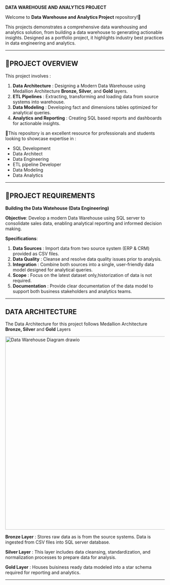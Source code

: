 **DATA WAREHOUSE AND ANALYTICS PROJECT**

Welcome to **Data Warehouse and Analytics Project** repository!🚀

This projects demonstrates a comprehensive data warehousing and analytics solution, from building a data warehouse
to generating actionable insights. Designed as a portfolio project, it highlights industry best practices in 
data engineering and analytics.

---------------------------------------------------------------------------------------------------------------------------------

📖**PROJECT OVERVIEW**
---------------------------------------------------------------------------------------------------------------------------------
This project involves :
1. **Data Architecture** : Designing a Modern Data Warehouse using Medallion Architecture **Bronze, Silver**, and **Gold**
    layers.
2. **ETL Pipelines** : Extracting, transforming and loading data from source systems into warehouse.
3. **Data Modeling** : Developing fact and dimensions tables optimized for analytical queries.
4. **Analytics and Reporting** : Creating SQL based reports and dashboards for actionable insights.

  🎯This repository is an excellent resource for professionals and students looking to showcase expertise in :
  - SQL Development
  - Data Architect
  - Data Engineering
  - ETL pipeline Developer
  - Data Modeling
  - Data Analytics

-------------------------------------------------------------------------------------------------------------------------------------
🚀**PROJECT REQUIREMENTS**
-------------------------------------------------------------------------------------------------------------------------------------
**Building the Data Watehouse (Data Engineering)**

**Objective**:
Develop a modern Data Warehouse using SQL server to consolidate sales data, enabling analytical reporting and 
informed decision making.

**Specifications**:
1. **Data Sources** : Import data from two source system (ERP & CRM) provided as CSV files.
2. **Data Quality** : Cleanse and resolve data quality issues prior to analysis.
3. **Integration** : Combine both sources into a single, user-friendly data model designed for analytical queries.
4. **Scope** : Focus on the latest dataset only,historization of data is not required.
5. **Documentation** : Provide clear documentation of the data model to support both business stakeholders and analytics teams.

-------------------------------------------------------------------------------------------------------------------------------------
**DATA ARCHITECTURE** 
-------------------------------------------------------------------------------------------------------------------------------------
The Data Architecture for this project follows Medallion Architecture **Bronze, Silver** and **Gold** Layers

<img width="911" height="611" alt="Data Warehouse Diagram drawio" src="https://github.com/user-attachments/assets/d0d3a17e-bb39-4792-86b8-b6eddbe87c30" />

**Bronze Layer** : Stores raw data as is from the source systems. Data is ingested from CSV files into SQL server database.

**Silver Layer** : This layer includes data cleansing, standardization, and normalization processes to prepare data for analysis.

**Gold Layer** : Houses buisiness ready data modeled into a star schema required for reporting and analytics.

--------------------------------------------------------------------------------------------------------------------------------------
